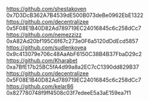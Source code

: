 https://github.com/shestakoven 0x7D3DcB362A7B4539dE500B073deBe0962EbE1322
https://github.com/decentralizee 0x5F08E1B40D82Ad789719EC24016845c6c258dCc7
https://github.com/nemezzizz 0xA82Ad20bf195C6f67c273e0F6a5120dDdEcd5857
https://github.com/sudlenkovea 0x9c413079e706c48AaAbF6150C38B4B37FbaD29c2
https://github.com/Kharabet 0xa7BfE17b25BC5fA4d99a8a2EC7cC1390dd829B37
https://github.com/decentralizee 0x5F08E1B40D82Ad789719EC24016845c6c258dCc7
https://github.com/kelar86 0x827780748f9ff4508c03f7edeeE5a3aE159ea7f1
